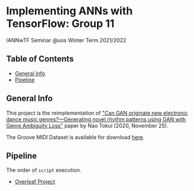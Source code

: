 # Implementing ANNs with TensorFlow: Group 11

IANNwTF Seminar @uos Winter Term 2021/2022

## Table of Contents
* [General Info](#general-info)
* [Pipeline](#git-setup)

## General Info
This project is the reimplementation of ["Can GAN originate new electronic dance music genres?—Generating novel
rhythm patterns using GAN with Genre Ambiguity Loss"](https://arxiv.org/pdf/2011.13062.pdf) paper by Nao Tokui (2020, November 25).  

The Groove MIDI Dataset is available for download [here](https://magenta.tensorflow.org/datasets/groove#format).

## Pipeline
The order of `script` execution.

* [Overleaf Project](https://www.overleaf.com/project/62174cc1a2c7f12e89ab0af4)
